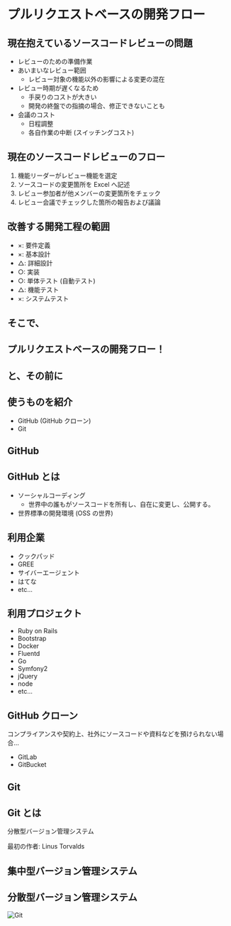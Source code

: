 # プルリクエストベースの開発フロー



## 現在抱えているソースコードレビューの問題

* レビューのための準備作業 <!-- .element: class="fragment" data-fragment-index="1" -->
* あいまいなレビュー範囲 <!-- .element: class="fragment" data-fragment-index="2" -->
  * レビュー対象の機能以外の影響による変更の混在 <!-- .element: class="fragment" data-fragment-index="2" -->
* レビュー時期が遅くなるため <!-- .element: class="fragment" data-fragment-index="3" -->
  * 手戻りのコストが大きい <!-- .element: class="fragment" data-fragment-index="3" -->
  * 開発の終盤での指摘の場合、修正できないことも <!-- .element: class="fragment" data-fragment-index="3" -->
* 会議のコスト <!-- .element: class="fragment" data-fragment-index="4" -->
  * 日程調整 <!-- .element: class="fragment" data-fragment-index="4" -->
  * 各自作業の中断 (スイッチングコスト) <!-- .element: class="fragment" data-fragment-index="4" -->


## 現在のソースコードレビューのフロー

1. 機能リーダーがレビュー機能を選定 <!-- .element: class="fragment" data-fragment-index="1" -->
2. ソースコードの変更箇所を Excel へ記述 <!-- .element: class="fragment" data-fragment-index="2" -->
3. レビュー参加者が他メンバーの変更箇所をチェック <!-- .element: class="fragment" data-fragment-index="3" -->
4. レビュー会議でチェックした箇所の報告および議論 <!-- .element: class="fragment" data-fragment-index="4" -->



## 改善する開発工程の範囲

* ×: 要件定義
* ×: 基本設計
* △: 詳細設計
* ○: 実装
* ○: 単体テスト (自動テスト)
* △: 機能テスト
* ×: システムテスト



## そこで、
## プルリクエストベースの開発フロー！



## と、その前に



## 使うものを紹介

* GitHub (GitHub クローン)
* Git



## GitHub <!-- .element: style="color: red;" -->
<!-- .slide: data-background="/sections/img/GitHub.png" -->


## GitHub とは

* ソーシャルコーディング
  * 世界中の誰もがソースコードを所有し、自在に変更し、公開する。
* 世界標準の開発環境 (OSS の世界)


## 利用企業

* クックパッド
* GREE
* サイバーエージェント
* はてな
* etc...


## 利用プロジェクト

* Ruby on Rails
* Bootstrap
* Docker
* Fluentd
* Go
* Symfony2
* jQuery
* node
* etc...


## GitHub クローン

コンプライアンスや契約上、社外にソースコードや資料などを預けられない場合…

* GitLab
* GitBucket



## Git <!-- .element: style="color: red;" -->
<!-- .slide: data-background="/sections/img/Git.png" -->


## Git とは

分散型バージョン管理システム

最初の作者: Linus Torvalds


## 集中型バージョン管理システム


## 分散型バージョン管理システム

![Git](/sections/img/distributed-version-control-system.svg) <!-- .element: style="width: 80%; height: 80%;" -->
